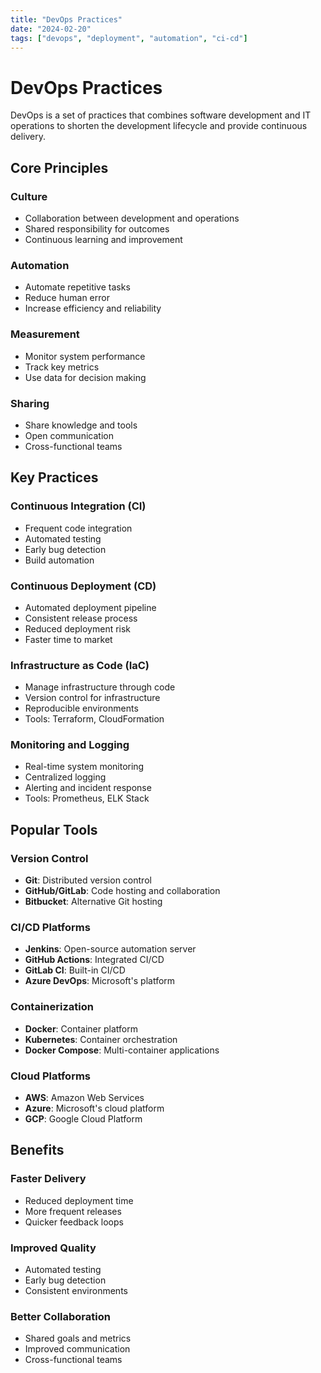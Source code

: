 ```yaml
---
title: "DevOps Practices"
date: "2024-02-20"
tags: ["devops", "deployment", "automation", "ci-cd"]
---
```


# DevOps Practices

DevOps is a set of practices that combines software development and IT operations to shorten the development lifecycle and provide continuous delivery.

## Core Principles

### Culture
- Collaboration between development and operations
- Shared responsibility for outcomes
- Continuous learning and improvement

### Automation
- Automate repetitive tasks
- Reduce human error
- Increase efficiency and reliability

### Measurement
- Monitor system performance
- Track key metrics
- Use data for decision making

### Sharing
- Share knowledge and tools
- Open communication
- Cross-functional teams

## Key Practices

### Continuous Integration (CI)
- Frequent code integration
- Automated testing
- Early bug detection
- Build automation

### Continuous Deployment (CD)
- Automated deployment pipeline
- Consistent release process
- Reduced deployment risk
- Faster time to market

### Infrastructure as Code (IaC)
- Manage infrastructure through code
- Version control for infrastructure
- Reproducible environments
- Tools: Terraform, CloudFormation

### Monitoring and Logging
- Real-time system monitoring
- Centralized logging
- Alerting and incident response
- Tools: Prometheus, ELK Stack

## Popular Tools

### Version Control
- **Git**: Distributed version control
- **GitHub/GitLab**: Code hosting and collaboration
- **Bitbucket**: Alternative Git hosting

### CI/CD Platforms
- **Jenkins**: Open-source automation server
- **GitHub Actions**: Integrated CI/CD
- **GitLab CI**: Built-in CI/CD
- **Azure DevOps**: Microsoft's platform

### Containerization
- **Docker**: Container platform
- **Kubernetes**: Container orchestration
- **Docker Compose**: Multi-container applications

### Cloud Platforms
- **AWS**: Amazon Web Services
- **Azure**: Microsoft's cloud platform
- **GCP**: Google Cloud Platform

## Benefits

### Faster Delivery
- Reduced deployment time
- More frequent releases
- Quicker feedback loops

### Improved Quality
- Automated testing
- Early bug detection
- Consistent environments

### Better Collaboration
- Shared goals and metrics
- Improved communication
- Cross-functional teams
